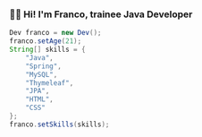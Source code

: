 ### 👋🏼 Hi! I'm Franco, trainee Java Developer

```java
Dev franco = new Dev();
franco.setAge(21);
String[] skills = {
    "Java",
    "Spring",
    "MySQL",
    "Thymeleaf",
    "JPA",
    "HTML",
    "CSS"
};
franco.setSkills(skills);
```
<!---
franmoyano/franmoyano is a ✨ special ✨ repository because its `README.md` (this file) appears on your GitHub profile.
You can click the Preview link to take a look at your changes.
--->
